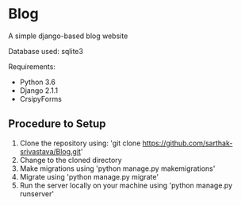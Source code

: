 # Blog
A simple django-based blog website

Database used: sqlite3

Requirements:
- Python 3.6
- Django 2.1.1
- CrsipyForms

## Procedure to Setup

1. Clone the repository using:  'git clone https://github.com/sarthak-srivastava/Blog.git'
2. Change to the cloned directory
3. Make migrations using 'python manage.py makemigrations'
4. Migrate using 'python manage.py migrate'
5. Run the server locally on your machine using 'python manage.py runserver'


